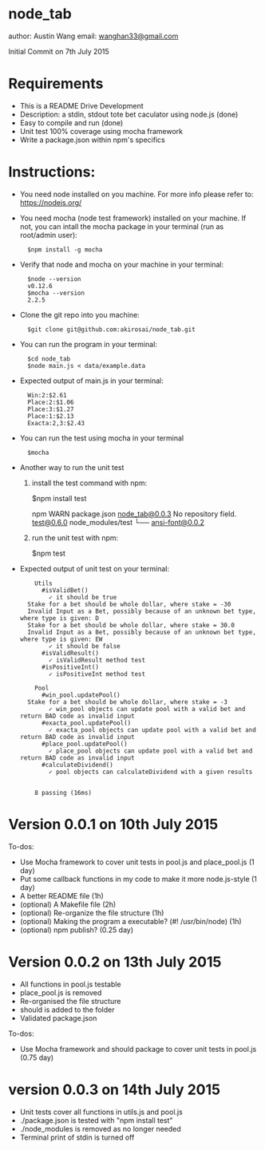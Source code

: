 # node_tab
author: Austin Wang
email: wanghan33@gmail.com

Initial Commit on 7th July 2015

# Requirements
- This is a README Drive Development
- Description: a stdin, stdout tote bet caculator using node.js (done)
- Easy to compile and run (done)
- Unit test 100% coverage using mocha framework
- Write a package.json within npm's specifics

# Instructions:

- You need node installed on you machine. For more info please refer to: https://nodejs.org/
- You need mocha (node test framework) installed on your machine. If not, you can intall the mocha package in your terminal (run as root/admin user):

		$npm install -g mocha

- Verify that node and mocha on your machine in your terminal:
		
		$node --version
		v0.12.6
		$mocha --version
		2.2.5

- Clone the git repo into you machine:

		$git clone git@github.com:akirosai/node_tab.git


- You can run the program in your terminal:

		$cd node_tab
		$node main.js < data/example.data

- Expected output of main.js in your terminal:

		Win:2:$2.61
		Place:2:$1.06
		Place:3:$1.27
		Place:1:$2.13
		Exacta:2,3:$2.43


- You can run the test using mocha in your terminal 

		$mocha

- Another way to run the unit test
	
	1) install the test command with npm:

		$npm install test

		npm WARN package.json node_tab@0.0.3 No repository field.
		test@0.6.0 node_modules/test
		└── ansi-font@0.0.2

	2) run the unit test with npm:

		$npm test

- Expected output of unit test on your terminal:

		  Utils
		    #isValidBet()
		      ✓ it should be true
		Stake for a bet should be whole dollar, where stake = -30
		Invalid Input as a Bet, possibly because of an unknown bet type, where type is given: D
		Stake for a bet should be whole dollar, where stake = 30.0
		Invalid Input as a Bet, possibly because of an unknown bet type, where type is given: EW
		      ✓ it should be false
		    #isValidResult()
		      ✓ isValidResult method test
		    #isPositiveInt()
		      ✓ isPositiveInt method test

		  Pool
		    #win_pool.updatePool()
		Stake for a bet should be whole dollar, where stake = -3
		      ✓ win_pool objects can update pool with a valid bet and return BAD code as invalid input
		    #exacta_pool.updatePool()
		      ✓ exacta_pool objects can update pool with a valid bet and return BAD code as invalid input
		    #place_pool.updatePool()
		      ✓ place_pool objects can update pool with a valid bet and return BAD code as invalid input
		    #calculateDividend()
		      ✓ pool objects can calculateDividend with a given results


		  8 passing (16ms)


# Version 0.0.1 on 10th July 2015

To-dos:
- Use Mocha framework to cover unit tests in pool.js and place_pool.js (1 day)
- Put some callback functions in my code to make it more node.js-style (1 day)
- A better README file (1h)
- (optional) A Makefile file (2h)
- (optional) Re-organize the file structure (1h)
- (optional) Making the program a executable? (#! /usr/bin/node) (1h)
- (optional) npm publish? (0.25 day)


# Version 0.0.2 on 13th July 2015
- All functions in pool.js testable
- place_pool.js is removed
- Re-organised the file structure
- should is added to the folder
- Validated package.json

To-dos:
- Use Mocha framework and should package to cover unit tests in pool.js (0.75 day)

# version 0.0.3 on 14th July 2015
- Unit tests cover all functions in utils.js and pool.js
- ./package.json is tested with "npm install test"
- ./node_modules is removed as no longer needed
- Terminal print of stdin is turned off

